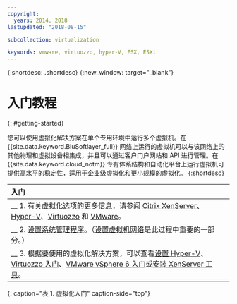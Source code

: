 ```yaml
---
copyright:
  years: 2014, 2018
lastupdated: "2018-08-15"

subcollection: virtualization

keywords: vmware, virtuozzo, hyper-V, ESX, ESXi
---
```


{:shortdesc: .shortdesc}
{:new_window: target="_blank"}

# 入门教程
{: #getting-started}

您可以使用虚拟化解决方案在单个专用环境中运行多个虚拟机。在 {{site.data.keyword.BluSoftlayer_full}} 网络上运行的虚拟机可以与该网络上的其他物理和虚拟设备相集成，并且可以通过客户门户网站和 API 进行管理。在 {{site.data.keyword.cloud_notm}} 专有体系结构和自动化平台上运行虚拟机可提供高水平的稳定性，适用于企业级虚拟化和更小规模的虚拟化。
{:shortdesc}

|入门|
|:------------------|
| __ 1. 有关虚拟化选项的更多信息，请参阅 [Citrix XenServer](/docs/infrastructure/virtualization?topic=Virtualization-what-is-citrix-xenserver-)、[Hyper-V](/docs/infrastructure/virtualization?topic=Virtualization-what-is-hyper-v-)、[Virtuozzo](/docs/infrastructure/virtualization?topic=Virtualization-what-is-virtuozzo-) 和 [VMware](/docs/infrastructure/vmware?topic=VMware-getting-started)。|
| __ 2. [设置系统管理程序](/docs/infrastructure/virtualization?topic=Virtualization-setting-up-a-hypervisor)。（[设置虚拟机网络](/docs/infrastructure/virtualization?topic=Virtualization-setting-up-a-virtual-machine-network)是此过程中重要的一部分。）|
| __ 3. 根据要使用的虚拟化解决方案，可以查看[设置 Hyper-V](/docs/infrastructure/virtualization?topic=Virtualization-setting-up-hyper-v)、[Virtuozzo 入门](/docs/infrastructure/virtualization?topic=Virtualization-getting-started-with-virtuozzo)、[VMware vSphere 6 入门](/docs/infrastructure/vmware?topic=VMware-vmware-getting-started#vmware-getting-started)或[安装 XenServer 工具](/docs/infrastructure/virtualization?topic=Virtualization-installing-xenserver-tools-when-using-linux)。|
{: caption="表 1. 虚拟化入门" caption-side="top"}
